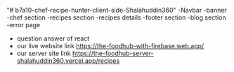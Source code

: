 "# b7a10-chef-recipe-hunter-client-side-Shalahuddin360" 
-Navbar
-banner
-chef section
-recipes section
-recipes details 
-footer section
-blog section
-error page 
- question answer of react 
- our live  website link https://the-foodhub-with-firebase.web.app/
- our server site link https://the-foodhub-server-shalahuddin360.vercel.app/recipes
